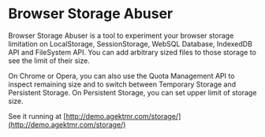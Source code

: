 # Browser Storage Abuser

Browser Storage Abuser is a tool to experiment your browser storage limitation on LocalStorage, SessionStorage, WebSQL Database, IndexedDB API and FileSystem API. You can add arbitrary sized files to those storage to see the limit of their size.

On Chrome or Opera, you can also use the Quota Management API to inspect remaining size and to switch between Temporary Storage and Persistent Storage. On Persistent Storage, you can set upper limit of storage size.

See it running at [http://demo.agektmr.com/storage/](http://demo.agektmr.com/storage/)
